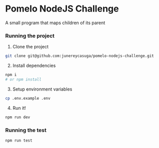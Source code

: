 # Pomelo NodeJS Challenge

A small program that maps children of its parent

### Running the project

1. Clone the project

```sh
git clone git@github.com:junereycasuga/pomelo-nodejs-challenge.git
```

2. Install dependencies

```sh
npm i
# or npm install
```

3. Setup environment variables

```sh
cp .env.example .env
```

4. Run it!

```sh
npm run dev
```

### Running the test

```
npm run test
```
